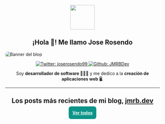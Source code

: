 <p align="center"><img src="https://www.jmrb.dev/icon-192.png" width="80" /></p>
<h2 align="center">¡Hola 👋! Me llamo Jose Rosendo</h1>

<img src='https://www.jmrb.dev/_astro/thumbnail.bf1d7789_2eiI9N.webp' alt='Banner del blog' style="border-radius: 18px;" />

<p align="center">
  <a href="https://twitter.com/joserosendo99" target="_blank">
    <img alt="Twitter: joserosendo99" src="https://img.shields.io/twitter/follow/joserosendo99.svg?style=social" />
  </a>
  <a href="https://github.com/JMRBDev" target="_blank">
    <img alt="Github: JMRBDev" src="https://img.shields.io/github/followers/JMRBDev?style=social" />
  </a>
</p>

<p align="center">Soy <strong>desarrollador de software 🧑🏻‍💻</strong> y me dedico a la <strong>creación de aplicaciones web</strong> 🖥️.</p>

<hr />

<h2 align="center">Los posts más recientes de mi blog, <a href="https://www.jmrb.dev" target="_blank">jmrb.dev</a></h2>
<!-- BLOGPOSTS:START -->
<!-- BLOGPOSTS:END -->

<p align="center">
  <a href="https://www.jmrb.dev/blog" target="_blank" style="color: #f0fdfa; background: #0d9488; border-radius: 8px; padding: 12px; font-weight: bold;">
    Ver todos
  </a>
</p>
